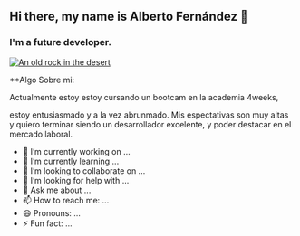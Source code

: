 ## Hi there, my name is Alberto Fernández 👋

### I'm a future developer.


[![An old rock in the desert](https://images.pexels.com/photos/1181675/pexels-photo-1181675.jpeg?auto=compress&cs=tinysrgb&w=1260&h=750&dpr=1)](https://images.pexels.com/photos/1181675/pexels-photo-1181675.jpeg?auto=compress&cs=tinysrgb&w=1260&h=750&dpr=1)


**Algo Sobre mi:

Actualmente estoy estoy cursando un bootcam en la academia 4weeks, 

estoy entusiasmado y a la vez abrunmado. Mis espectativas son muy altas y quiero terminar siendo un desarrollador excelente,
y poder destacar en el mercado laboral.

- 🔭 I’m currently working on ...
- 🌱 I’m currently learning ...
- 👯 I’m looking to collaborate on ...
- 🤔 I’m looking for help with ...
- 💬 Ask me about ...
- 📫 How to reach me: ...
- 😄 Pronouns: ...
- ⚡ Fun fact: ...

